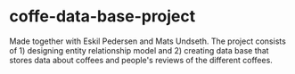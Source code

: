 # coffe-data-base-project
Made together with Eskil Pedersen and Mats Undseth. The project consists of 1) designing entity relationship model and 2) creating data base that stores data about coffees and people's reviews of the different coffees. 
